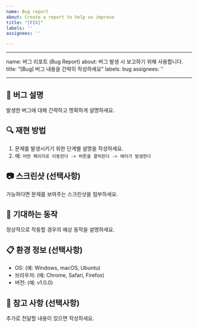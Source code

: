 ```yaml
---
name: Bug report
about: Create a report to help us improve
title: "[FIX]"
labels: ''
assignees: ''

---
```


---
name: 버그 리포트 (Bug Report)
about: 버그 발생 시 보고하기 위해 사용합니다.
title: "[Bug] 버그 내용을 간략히 작성하세요"
labels: bug
assignees: ''

---

## 🐞 버그 설명
발생한 버그에 대해 간략하고 명확하게 설명하세요.

## 🔍 재현 방법
1. 문제를 발생시키기 위한 단계별 설명을 작성하세요.
2. 예: `어떤 페이지로 이동한다 -> 버튼을 클릭한다 -> 에러가 발생한다`

## 📷 스크린샷 (선택사항)
가능하다면 문제를 보여주는 스크린샷을 첨부하세요.

## 📌 기대하는 동작
정상적으로 작동할 경우의 예상 동작을 설명하세요.

## 📋 환경 정보 (선택사항)
- OS: (예: Windows, macOS, Ubuntu)
- 브라우저: (예: Chrome, Safari, Firefox)
- 버전: (예: v1.0.0)

## 📑 참고 사항 (선택사항)
추가로 전달할 내용이 있으면 작성하세요.
